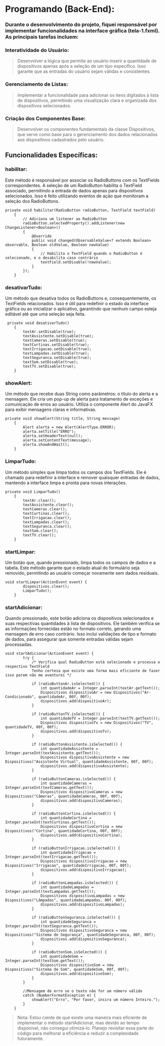 # Programando (Back-End):
### Durante o desenvolvimento do projeto, fiquei responsável por implementar funcionalidades na interface gráfica (tela-1.fxml). As principais tarefas incluem:
### Interatividade do Usuário: <br>
> Desenvolver a lógica que permite ao usuário inserir a quantidade de dispositivos apenas após a seleção de um tipo específico. Isso garante que as entradas do usuário sejam válidas e consistentes.
### Gerenciamento de Listas:<br> 
> Implementar a funcionalidade para adicionar os itens digitados à lista de dispositivos, permitindo uma visualização clara e organizada dos dispositivos selecionados.
### Criação dos Componentes Base:<br>
> Desenvolver os componentes fundamentais da classe Dispositivos, que serve como base para o gerenciamento dos dados relacionados aos dispositivos cadastrados pelo usuário.
## Funcionalidades Específicas:

### habilitar:<br>
Este método é responsável por associar os RadioButtons com os TextFields correspondentes. A seleção de um RadioButton habilita o TextField associado, permitindo a entrada de dados apenas para dispositivos selecionados. Isso é feito utilizando eventos de ação que monitoram a seleção dos RadioButtons.<br>
```
private void habilitar(RadioButton radioButton, TextField textField) 
    {
        // Adiciona um listener ao RadioButton
        radioButton.selectedProperty().addListener(new ChangeListener<Boolean>() 
        {
            @Override
            public void changed(ObservableValue<? extends Boolean> observable, Boolean oldValue, Boolean newValue) 
            {
                // Habilita o TextField quando o RadioButton é selecionado, e o desabilita caso contrário
                textField.setDisable(!newValue);
            }
        });
    }
```
### desativarTudo:<br>
Um método que desativa todos os RadioButtons e, consequentemente, os TextFields relacionados. Isso é útil para redefinir o estado da interface gráfica ou ao inicializar o aplicativo, garantindo que nenhum campo esteja editável até que uma seleção seja feita.<br>
```
 private void desativarTudo() 
    {
        textAr.setDisable(true);
        textAssistente.setDisable(true);
        textCameras.setDisable(true);
        textCurtinas.setDisable(true);
        textIrrigacao.setDisable(true);
        textLampadas.setDisable(true);
        textSeguranca.setDisable(true);
        textSom.setDisable(true);
        textTV.setDisable(true);
    }
```
### showAlert:<br>
Um método que recebe duas String como parâmetros: o título do alerta e a mensagem. Ele cria um pop-up de alerta para tratamento de exceções e comunicação de erros ao usuário. Utiliza o componente Alert do JavaFX para exibir mensagens claras e informativas.<br>
```
private void showAlert(String title, String message) 
    {
        Alert alerta = new Alert(AlertType.ERROR);
        alerta.setTitle("ERRO");
        alerta.setHeaderText(null);
        alerta.setContentText(message);
        alerta.showAndWait();
    }
```
### LimparTudo:<br>
Um método simples que limpa todos os campos dos TextFields. Ele é chamado para redefinir a interface e remover quaisquer entradas de dados, mantendo a interface limpa e pronta para novas interações.<br>
```
private void LimparTudo()
    {
        textAr.clear();
        textAssistente.clear();
        textCameras.clear();
        textCurtinas.clear();
        textIrrigacao.clear();
        textLampadas.clear();
        textSeguranca.clear();
        textSom.clear();
        textTV.clear();
    }
```
### startLimpar:<br>
Um botão que, quando pressionado, limpa todos os campos de dados e a tabela. Este método garante que o estado atual do formulário seja removido, permitindo ao usuário começar novamente sem dados residuais.<br>
```
void startLimpar(ActionEvent event) {
        dispositivos.clear();
        LimparTudo();
    }
```
### startAdicionar:<br>
Quando pressionado, este botão adiciona os dispositivos selecionados e suas respectivas quantidades à lista de dispositivos. Ele também verifica se as informações fornecidas estão no formato correto, gerando uma mensagem de erro caso contrário. Isso inclui validações de tipo e formato de dados, para assegurar que somente entradas válidas sejam processadas.<br>
```
void startAdicionar(ActionEvent event) {
        try {
            /* Verifica qual RadioButton está selecionado e processa o respectivo TextField
            Tenho certeza que existe uma forma mais eficiente de fazer isso porem não me aventurei */

            if (radioButtonAr.isSelected()) {
                int quantidadeAr = Integer.parseInt(textAr.getText());
                Dispositivos dispositivoAr = new Dispositivos("Ar-Condicionado", quantidadeAr, 00f, 00f);
                dispositivos.add(dispositivoAr); 
            }

            if (radioButtonTV.isSelected()) {
                int quantidadeTV = Integer.parseInt(textTV.getText());
                Dispositivos dispositivoTv = new Dispositivos("TV", quantidadeTV, 00f, 00f);
                dispositivos.add(dispositivoTv);
            }

            if (radioButtonAssistente.isSelected()) {
                int quantidadeAssistente = Integer.parseInt(textAssistente.getText());
                Dispositivos dispositivoAssistente = new Dispositivos("Assistente Virtual", quantidadeAssistente, 00f, 00f);
                dispositivos.add(dispositivoAssistente);
            }

            if (radioButtonCameras.isSelected()) {
                int quantidadeCameras = Integer.parseInt(textCameras.getText());
                Dispositivos dispositivoCameras = new Dispositivos("Câmeras", quantidadeCameras, 00f, 00f);
                dispositivos.add(dispositivoCameras);
            }

            if (radioButtonCortina.isSelected()) {
                int quantidadeCortina = Integer.parseInt(textCurtinas.getText());
                Dispositivos dispositivoCortina = new Dispositivos("Cortina", quantidadeCortina, 00f, 00f);
                dispositivos.add(dispositivoCortina);
            }
            
            if (radioButtonIrrigacao.isSelected()) {
                int quantidadeIrrigacao = Integer.parseInt(textIrrigacao.getText());
                Dispositivos dispositivoIrrigacao = new Dispositivos("Irrigacao", quantidadeIrrigacao, 00f, 00f);
                dispositivos.add(dispositivoIrrigacao);
            }

            if (radioButtonLampadas.isSelected()) {
                int quantidadeLampadas = Integer.parseInt(textLampadas.getText());
                Dispositivos dispositivoLampadas = new Dispositivos("Lâmpadas", quantidadeLampadas, 00f, 00f);
                dispositivos.add(dispositivoLampadas);
            }

            if (radioButtonSeguranca.isSelected()) {
                int quantidadeSeguranca = Integer.parseInt(textSeguranca.getText());
                Dispositivos dispositivoSeguranca = new Dispositivos("Sistema de Segurança", quantidadeSeguranca, 00f, 00f);
                dispositivos.add(dispositivoSeguranca);
            }
            
            if (radioButtonSom.isSelected()) {
                int quantidadeSom = Integer.parseInt(textSom.getText());
                Dispositivos dispositivoSom = new Dispositivos("Sistema de Som", quantidadeSom, 00f, 00f);
                dispositivos.add(dispositivoSom);
            }        
        } 

        //Mensagem de erro se o texto não for um número válido
        catch (NumberFormatException e) {
            showAlert("Erro", "Por favor, insira um número Inteiro.");
        }
    }
```
> Nota: Estou ciente de que existe uma maneira mais eficiente de implementar o método startAdicionar, mas devido ao tempo disponível, não consegui otimizá-lo. Planejo revisitar essa parte do código para melhorar a eficiência e reduzir a complexidade futuramente.
